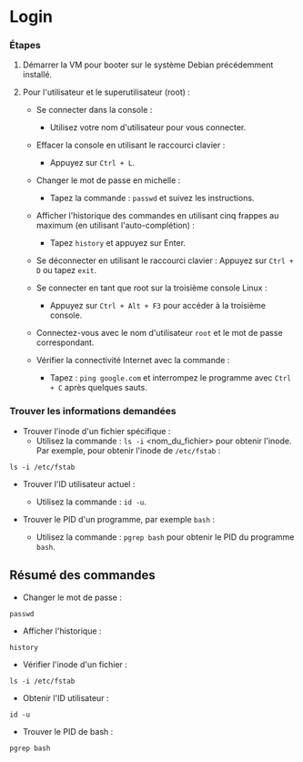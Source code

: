 # Login
### Étapes

1. Démarrer la VM pour booter sur le système Debian précédemment installé.

2. Pour l'utilisateur et le superutilisateur (root) :
    - Se connecter dans la console :
        - Utilisez votre nom d'utilisateur pour vous connecter.
    - Effacer la console en utilisant le raccourci clavier :
        - Appuyez sur ``Ctrl + L``.
    - Changer le mot de passe en michelle :
        - Tapez la commande : ``passwd`` et suivez les instructions.
    - Afficher l'historique des commandes en utilisant cinq frappes au maximum (en utilisant l'auto-complétion) :
        - Tapez ``history`` et appuyez sur Enter.
    - Se déconnecter en utilisant le raccourci clavier :
            Appuyez sur ``Ctrl + D`` ou tapez ``exit``.

    - Se connecter en tant que root sur la troisième console Linux :
        - Appuyez sur ``Ctrl + Alt + F3`` pour accéder à la troisième console.
    - Connectez-vous avec le nom d'utilisateur ``root`` et le mot de passe correspondant.

    - Vérifier la connectivité Internet avec la commande :
        - Tapez : ``ping google.com`` et interrompez le programme avec ``Ctrl + C`` après quelques sauts.

###  Trouver les informations demandées

- Trouver l'inode d'un fichier spécifique :
    - Utilisez la commande : ``ls -i`` <nom_du_fichier> pour obtenir l'inode. Par exemple, pour obtenir l'inode de ``/etc/fstab`` :
```
ls -i /etc/fstab

```
- Trouver l'ID utilisateur actuel :
    - Utilisez la commande : ``id -u``.

- Trouver le PID d'un programme, par exemple ``bash`` :
    - Utilisez la commande : ``pgrep bash`` pour obtenir le PID du programme ``bash``.

## Résumé des commandes

- Changer le mot de passe :
```
passwd
```

- Afficher l'historique :
```
history
```

- Vérifier l'inode d'un fichier :
```
ls -i /etc/fstab
```

- Obtenir l'ID utilisateur :
```
id -u
```

- Trouver le PID de bash :
```
pgrep bash
```
